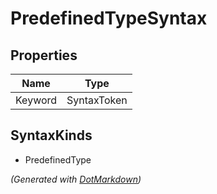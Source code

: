 # PredefinedTypeSyntax

## Properties

| Name    | Type        |
| ------- | ----------- |
| Keyword | SyntaxToken |

## SyntaxKinds

* PredefinedType

*\(Generated with [DotMarkdown](http://github.com/JosefPihrt/DotMarkdown)\)*